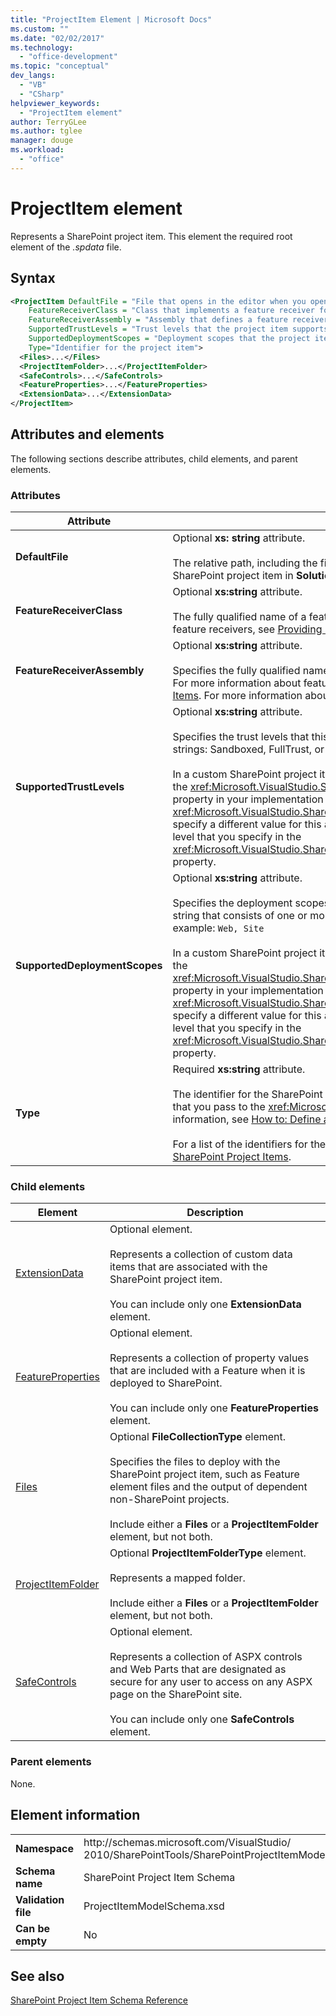 ```yaml
---
title: "ProjectItem Element | Microsoft Docs"
ms.custom: ""
ms.date: "02/02/2017"
ms.technology: 
  - "office-development"
ms.topic: "conceptual"
dev_langs: 
  - "VB"
  - "CSharp"
helpviewer_keywords: 
  - "ProjectItem element"
author: TerryGLee
ms.author: tglee
manager: douge
ms.workload: 
  - "office"
---
```

# ProjectItem element
  Represents a SharePoint project item. This element the required root element of the *.spdata* file.  
  
## Syntax  
  
```xml  
<ProjectItem DefaultFile = "File that opens in the editor when you open the project item"  
    FeatureReceiverClass = "Class that implements a feature receiver for the project item"  
    FeatureReceiverAssembly = "Assembly that defines a feature receiver for the project item"  
    SupportedTrustLevels = "Trust levels that the project item supports"  
    SupportedDeploymentScopes = "Deployment scopes that the project item supports"  
    Type="Identifier for the project item">  
  <Files>...</Files>  
  <ProjectItemFolder>...</ProjectItemFolder>  
  <SafeControls>...</SafeControls>  
  <FeatureProperties>...</FeatureProperties>  
  <ExtensionData>...</ExtensionData>  
</ProjectItem>  
```  
  
## Attributes and elements
 The following sections describe attributes, child elements, and parent elements.  
  
### Attributes  
  
|Attribute|Description|  
|---------------|-----------------|  
|**DefaultFile**|Optional **xs: string** attribute.<br /><br /> The relative path, including the file name, of the file that opens in the Visual Studio editor when you open the SharePoint project item in **Solution Explorer**. The path is relative from the folder that contains the *.spdata* file.|  
|**FeatureReceiverClass**|Optional **xs:string** attribute.<br /><br /> The fully qualified name of a feature receiver class for this SharePoint project item. For more information about feature receivers, see [Providing Packaging and Deployment Information in Project Items](../sharepoint/providing-packaging-and-deployment-information-in-project-items.md).|  
|**FeatureReceiverAssembly**|Optional **xs:string** attribute.<br /><br /> Specifies the fully qualified name of an assembly that defines a feature receiver for this SharePoint project item. For more information about feature receivers, see [Providing Packaging and Deployment Information in Project Items](../sharepoint/providing-packaging-and-deployment-information-in-project-items.md). For more information about fully qualified assembly names, see [Assembly Names](/dotnet/framework/app-domains/assembly-names).|  
|**SupportedTrustLevels**|Optional **xs:string** attribute.<br /><br /> Specifies the trust levels that this SharePoint project item supports. This value can be one of the following strings: Sandboxed, FullTrust, or All. The value All specifies both Sandboxed and FullTrust.<br /><br /> In a custom SharePoint project item type, the value of this attribute corresponds to the value that you assign to the <xref:Microsoft.VisualStudio.SharePoint.ISharePointProjectItemTypeDefinition.SupportedTrustLevels%2A> property in your implementation of the <xref:Microsoft.VisualStudio.SharePoint.ISharePointProjectItemTypeProvider.InitializeType%2A> method. If you specify a different value for this attribute, Visual Studio overwrites the value so that it specifies the same trust level that you specify in the <xref:Microsoft.VisualStudio.SharePoint.ISharePointProjectItemTypeDefinition.SupportedTrustLevels%2A> property.|  
|**SupportedDeploymentScopes**|Optional **xs:string** attribute.<br /><br /> Specifies the deployment scopes that this SharePoint project item supports. This value is a comma-delimited string that consists of one or more of the following strings: Farm, Site, Web, WebApplication, or Package. For example: `Web, Site`<br /><br /> In a custom SharePoint project item type, the value of this attribute corresponds to the value that you assign to the <xref:Microsoft.VisualStudio.SharePoint.ISharePointProjectItemTypeDefinition.SupportedDeploymentScopes%2A> property in your implementation of the <xref:Microsoft.VisualStudio.SharePoint.ISharePointProjectItemTypeProvider.InitializeType%2A> method. If you specify a different value for this attribute, Visual Studio overwrites the value so that it specifies the same trust level that you specify in the <xref:Microsoft.VisualStudio.SharePoint.ISharePointProjectItemTypeDefinition.SupportedDeploymentScopes%2A> property.|  
|**Type**|Required **xs:string** attribute.<br /><br /> The identifier for the SharePoint project item. In a custom SharePoint project item type, the identifier is the string that you pass to the <xref:Microsoft.VisualStudio.SharePoint.SharePointProjectItemTypeAttribute>. For more information, see [How to: Define a SharePoint Project Item Type](../sharepoint/how-to-define-a-sharepoint-project-item-type.md).<br /><br /> For a list of the identifiers for the built-in SharePoint project items included with Visual Studio, see [Extending SharePoint Project Items](../sharepoint/extending-sharepoint-project-items.md).|  
  
### Child elements
  
|Element|Description|  
|-------------|-----------------|  
|[ExtensionData](../sharepoint/extensiondata-element.md)|Optional element.<br /><br /> Represents a collection of custom data items that are associated with the SharePoint project item.<br /><br /> You can include only one **ExtensionData** element.|  
|[FeatureProperties](../sharepoint/featureproperties-element.md)|Optional element.<br /><br /> Represents a collection of property values that are included with a Feature when it is deployed to SharePoint.<br /><br /> You can include only one **FeatureProperties** element.|  
|[Files](../sharepoint/files-element.md)|Optional **FileCollectionType** element.<br /><br /> Specifies the files to deploy with the SharePoint project item, such as Feature element files and the output of dependent non-SharePoint projects.<br /><br /> Include either a **Files** or a **ProjectItemFolder** element, but not both.|  
|[ProjectItemFolder](../sharepoint/projectitemfolder-element.md)|Optional **ProjectItemFolderType** element.<br /><br /> Represents a mapped folder.<br /><br /> Include either a **Files** or a **ProjectItemFolder** element, but not both.|  
|[SafeControls](../sharepoint/safecontrols-element.md)|Optional element.<br /><br /> Represents a collection of ASPX controls and Web Parts that are designated as secure for any user to access on any ASPX page on the SharePoint site.<br /><br /> You can include only one **SafeControls** element.|  
  
### Parent elements
 None.  
  
## Element information
  
|||  
|-|-|  
|**Namespace**|http<nolink>://schemas.microsoft.com/VisualStudio/<br>2010/SharePointTools/SharePointProjectItemModel|  
|**Schema name**|SharePoint Project Item Schema|  
|**Validation file**|ProjectItemModelSchema.xsd|  
|**Can be empty**|No|  
  
## See also
 [SharePoint Project Item Schema Reference](../sharepoint/sharepoint-project-item-schema-reference.md)  
  